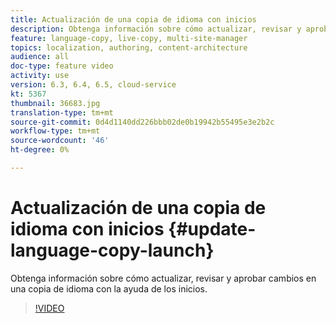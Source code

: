 ```yaml
---
title: Actualización de una copia de idioma con inicios
description: Obtenga información sobre cómo actualizar, revisar y aprobar cambios en una copia de idioma con la ayuda de los inicios.
feature: language-copy, live-copy, multi-site-manager
topics: localization, authoring, content-architecture
audience: all
doc-type: feature video
activity: use
version: 6.3, 6.4, 6.5, cloud-service
kt: 5367
thumbnail: 36683.jpg
translation-type: tm+mt
source-git-commit: 0d4d1140dd226bbb02de0b19942b55495e3e2b2c
workflow-type: tm+mt
source-wordcount: '46'
ht-degree: 0%

---
```



# Actualización de una copia de idioma con inicios {#update-language-copy-launch}

Obtenga información sobre cómo actualizar, revisar y aprobar cambios en una copia de idioma con la ayuda de los inicios.

>[!VIDEO](https://video.tv.adobe.com/v/36683?quality=12&learn=on)
